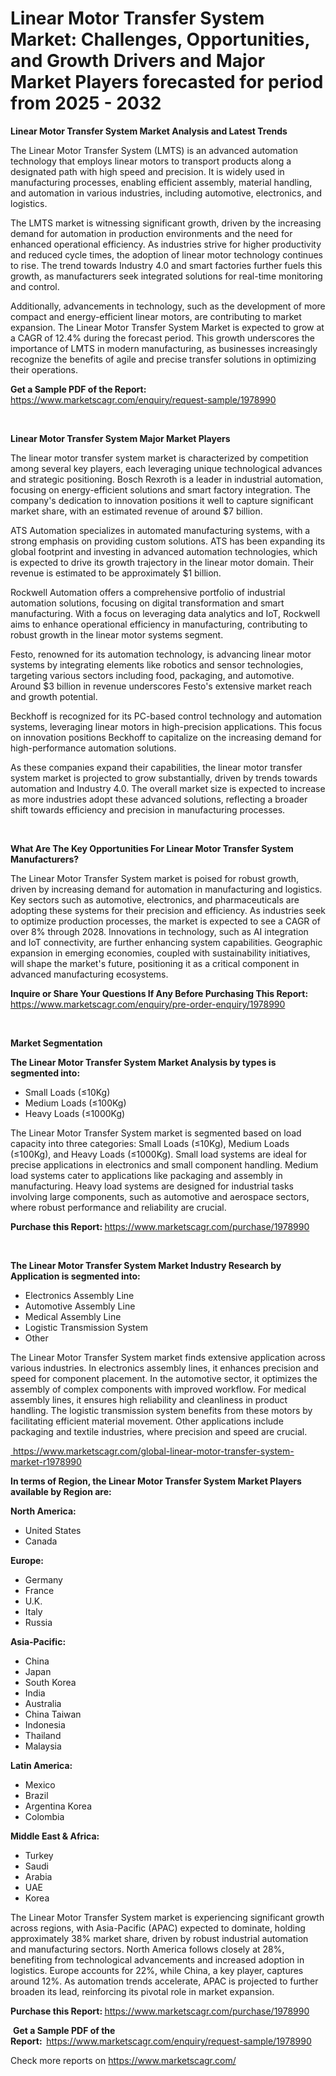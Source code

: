 <p><h1>Linear Motor Transfer System Market: Challenges, Opportunities, and Growth Drivers and Major Market Players forecasted for period from 2025 - 2032</h1></p><p><strong>Linear Motor Transfer System Market Analysis and Latest Trends</strong></p>
<p><p>The Linear Motor Transfer System (LMTS) is an advanced automation technology that employs linear motors to transport products along a designated path with high speed and precision. It is widely used in manufacturing processes, enabling efficient assembly, material handling, and automation in various industries, including automotive, electronics, and logistics.</p><p>The LMTS market is witnessing significant growth, driven by the increasing demand for automation in production environments and the need for enhanced operational efficiency. As industries strive for higher productivity and reduced cycle times, the adoption of linear motor technology continues to rise. The trend towards Industry 4.0 and smart factories further fuels this growth, as manufacturers seek integrated solutions for real-time monitoring and control.</p><p>Additionally, advancements in technology, such as the development of more compact and energy-efficient linear motors, are contributing to market expansion. The Linear Motor Transfer System Market is expected to grow at a CAGR of 12.4% during the forecast period. This growth underscores the importance of LMTS in modern manufacturing, as businesses increasingly recognize the benefits of agile and precise transfer solutions in optimizing their operations.</p></p>
<p><strong>Get a Sample PDF of the Report:&nbsp;</strong> <a href="https://www.marketscagr.com/enquiry/request-sample/1978990?utm_campaign=1889&utm_medium=2&utm_source=Github&utm_content=ia&utm_term=15012025&utm_id=linear-motor-transfer-system">https://www.marketscagr.com/enquiry/request-sample/1978990</a></p>
<p>&nbsp;</p>
<p><strong>Linear Motor Transfer System Major Market Players</strong></p>
<p><p>The linear motor transfer system market is characterized by competition among several key players, each leveraging unique technological advances and strategic positioning. Bosch Rexroth is a leader in industrial automation, focusing on energy-efficient solutions and smart factory integration. The company's dedication to innovation positions it well to capture significant market share, with an estimated revenue of around $7 billion.</p><p>ATS Automation specializes in automated manufacturing systems, with a strong emphasis on providing custom solutions. ATS has been expanding its global footprint and investing in advanced automation technologies, which is expected to drive its growth trajectory in the linear motor domain. Their revenue is estimated to be approximately $1 billion.</p><p>Rockwell Automation offers a comprehensive portfolio of industrial automation solutions, focusing on digital transformation and smart manufacturing. With a focus on leveraging data analytics and IoT, Rockwell aims to enhance operational efficiency in manufacturing, contributing to robust growth in the linear motor systems segment.</p><p>Festo, renowned for its automation technology, is advancing linear motor systems by integrating elements like robotics and sensor technologies, targeting various sectors including food, packaging, and automotive. Around $3 billion in revenue underscores Festo's extensive market reach and growth potential.</p><p>Beckhoff is recognized for its PC-based control technology and automation systems, leveraging linear motors in high-precision applications. This focus on innovation positions Beckhoff to capitalize on the increasing demand for high-performance automation solutions.</p><p>As these companies expand their capabilities, the linear motor transfer system market is projected to grow substantially, driven by trends towards automation and Industry 4.0. The overall market size is expected to increase as more industries adopt these advanced solutions, reflecting a broader shift towards efficiency and precision in manufacturing processes.</p></p>
<p>&nbsp;</p>
<p><strong>What Are The Key Opportunities For Linear Motor Transfer System Manufacturers?</strong></p>
<p><p>The Linear Motor Transfer System market is poised for robust growth, driven by increasing demand for automation in manufacturing and logistics. Key sectors such as automotive, electronics, and pharmaceuticals are adopting these systems for their precision and efficiency. As industries seek to optimize production processes, the market is expected to see a CAGR of over 8% through 2028. Innovations in technology, such as AI integration and IoT connectivity, are further enhancing system capabilities. Geographic expansion in emerging economies, coupled with sustainability initiatives, will shape the market's future, positioning it as a critical component in advanced manufacturing ecosystems.</p></p>
<p><strong>Inquire or Share Your Questions If Any Before Purchasing This Report:</strong> <a href="https://www.marketscagr.com/enquiry/pre-order-enquiry/1978990?utm_campaign=1889&utm_medium=2&utm_source=Github&utm_content=ia&utm_term=15012025&utm_id=linear-motor-transfer-system">https://www.marketscagr.com/enquiry/pre-order-enquiry/1978990</a></p>
<p>&nbsp;</p>
<p><strong>Market Segmentation</strong></p>
<p><strong>The Linear Motor Transfer System Market Analysis by types is segmented into:</strong></p>
<p><ul><li>Small Loads (≤10Kg)</li><li>Medium Loads (≤100Kg)</li><li>Heavy Loads (≤1000Kg)</li></ul></p>
<p><p>The Linear Motor Transfer System market is segmented based on load capacity into three categories: Small Loads (≤10Kg), Medium Loads (≤100Kg), and Heavy Loads (≤1000Kg). Small load systems are ideal for precise applications in electronics and small component handling. Medium load systems cater to applications like packaging and assembly in manufacturing. Heavy load systems are designed for industrial tasks involving large components, such as automotive and aerospace sectors, where robust performance and reliability are crucial.</p></p>
<p><strong>Purchase this Report:&nbsp;</strong><a href="https://www.marketscagr.com/purchase/1978990?utm_campaign=1889&utm_medium=2&utm_source=Github&utm_content=ia&utm_term=15012025&utm_id=linear-motor-transfer-system">https://www.marketscagr.com/purchase/1978990</a></p>
<p>&nbsp;</p>
<p><strong>The Linear Motor Transfer System Market Industry Research by Application is segmented into:</strong></p>
<p><ul><li>Electronics Assembly Line</li><li>Automotive Assembly Line</li><li>Medical Assembly Line</li><li>Logistic Transmission System</li><li>Other</li></ul></p>
<p><p>The Linear Motor Transfer System market finds extensive application across various industries. In electronics assembly lines, it enhances precision and speed for component placement. In the automotive sector, it optimizes the assembly of complex components with improved workflow. For medical assembly lines, it ensures high reliability and cleanliness in product handling. The logistic transmission system benefits from these motors by facilitating efficient material movement. Other applications include packaging and textile industries, where precision and speed are crucial.</p></p>
<p><a href="https://www.marketscagr.com/global-linear-motor-transfer-system-market-r1978990?utm_campaign=1889&utm_medium=2&utm_source=Github&utm_content=ia&utm_term=15012025&utm_id=linear-motor-transfer-system">&nbsp;https://www.marketscagr.com/global-linear-motor-transfer-system-market-r1978990</a></p>
<p><strong>In terms of Region, the Linear Motor Transfer System Market Players available by Region are:</strong></p>
<p>
    <p> <strong> North America: </strong>
        <ul>
            <li>United States</li>
            <li>Canada</li>
        </ul>
        </p> 
    <p> <strong> Europe: </strong>
        <ul>
            <li>Germany</li>
            <li>France</li>
            <li>U.K.</li>
            <li>Italy</li>
            <li>Russia</li>
        </ul>
        </p> 
    <p> <strong> Asia-Pacific: </strong>
        <ul>
            <li>China</li>
            <li>Japan</li>
            <li>South Korea</li>
            <li>India</li>
            <li>Australia</li>
            <li>China Taiwan</li>
            <li>Indonesia</li>
            <li>Thailand</li>
            <li>Malaysia</li>
        </ul>
        </p> 
    <p> <strong> Latin America: </strong>
        <ul>
            <li>Mexico</li>
            <li>Brazil</li>
            <li>Argentina Korea</li>
            <li>Colombia</li>
        </ul>
        </p> 
    <p> <strong> Middle East & Africa: </strong>
        <ul>
            <li>Turkey</li>
            <li>Saudi</li>
            <li>Arabia</li>
            <li>UAE</li>
            <li>Korea</li>
        </ul>
    </p>
    </p>
<p><p>The Linear Motor Transfer System market is experiencing significant growth across regions, with Asia-Pacific (APAC) expected to dominate, holding approximately 38% market share, driven by robust industrial automation and manufacturing sectors. North America follows closely at 28%, benefiting from technological advancements and increased adoption in logistics. Europe accounts for 22%, while China, a key player, captures around 12%. As automation trends accelerate, APAC is projected to further broaden its lead, reinforcing its pivotal role in market expansion.</p></p>
<p><strong>Purchase this Report: </strong><a href="https://www.marketscagr.com/purchase/1978990?utm_campaign=1889&utm_medium=2&utm_source=Github&utm_content=ia&utm_term=15012025&utm_id=linear-motor-transfer-system">https://www.marketscagr.com/purchase/1978990</a></p>
<p>&nbsp;<strong>Get a Sample PDF of the Report:&nbsp;&nbsp;</strong><a href="https://www.marketscagr.com/enquiry/request-sample/1978990?utm_campaign=1889&utm_medium=2&utm_source=Github&utm_content=ia&utm_term=15012025&utm_id=linear-motor-transfer-system">https://www.marketscagr.com/enquiry/request-sample/1978990</a></p>
<p><strong></strong></p>
<p>Check more reports on <a href="https://www.marketscagr.com/?utm_campaign=1889&utm_medium=2&utm_source=Github&utm_content=ia&utm_term=15012025&utm_id=linear-motor-transfer-system">https://www.marketscagr.com/</a></p>